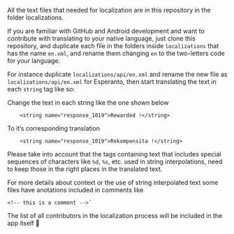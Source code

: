 All the text files that needed for localization are in this repository in the folder localizations.

If you are familiar with GitHub and Android development and want to contribute with translating to your native language, just clone this repository, and duplicate each file in the folders inside `localizations` that has the name `en.xml`, and rename them changing `en` to the two-letters code for your language.

For instance duplicate `localizations/api/en.xml` and rename the new file as `localizations/api/eo.xml` for Esperanto, then start translating the text in each `string` tag like so:

Change the text in each string like the one shown below

```
    <string name="response_1019">Rewarded !</string>
```

To it’s corresponding translation

```
    <string name="response_1019">Rekompensita !</string>
```

Please take into account that the tags containing text that includes special sequences of characters like `%d`, `%s`, etc. used in string interpolations, need to keep those in the right places in the translated text.

For more details about context or the use of string interpolated text some files have anotations included in comments like

```
<!-- this is a comment -->`
```

The list of all contributors in the localization process will be included in the app itself :hugs:
